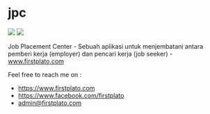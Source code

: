 # jpc

<img src="https://img.shields.io/github/license/ipang-dwi/xdesktop.svg" /> <img src="https://img.shields.io/badge/lab-firstplato.com-red.svg" />

Job Placement Center - Sebuah aplikasi untuk menjembatani antara pemberi kerja (employer) dan pencari kerja (job seeker) - www.firstplato.com

Feel free to reach me on :
- https://www.firstplato.com
- https://www.facebook.com/firstplato
- admin@firstplato.com
